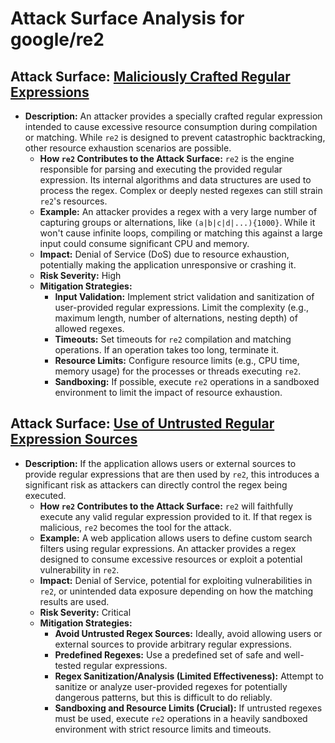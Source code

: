 # Attack Surface Analysis for google/re2

## Attack Surface: [Maliciously Crafted Regular Expressions](./attack_surfaces/maliciously_crafted_regular_expressions.md)

*   **Description:** An attacker provides a specially crafted regular expression intended to cause excessive resource consumption during compilation or matching. While `re2` is designed to prevent catastrophic backtracking, other resource exhaustion scenarios are possible.
    *   **How `re2` Contributes to the Attack Surface:** `re2` is the engine responsible for parsing and executing the provided regular expression. Its internal algorithms and data structures are used to process the regex. Complex or deeply nested regexes can still strain `re2`'s resources.
    *   **Example:** An attacker provides a regex with a very large number of capturing groups or alternations, like `(a|b|c|d|...){1000}`. While it won't cause infinite loops, compiling or matching this against a large input could consume significant CPU and memory.
    *   **Impact:** Denial of Service (DoS) due to resource exhaustion, potentially making the application unresponsive or crashing it.
    *   **Risk Severity:** High
    *   **Mitigation Strategies:**
        *   **Input Validation:** Implement strict validation and sanitization of user-provided regular expressions. Limit the complexity (e.g., maximum length, number of alternations, nesting depth) of allowed regexes.
        *   **Timeouts:** Set timeouts for `re2` compilation and matching operations. If an operation takes too long, terminate it.
        *   **Resource Limits:** Configure resource limits (e.g., CPU time, memory usage) for the processes or threads executing `re2`.
        *   **Sandboxing:** If possible, execute `re2` operations in a sandboxed environment to limit the impact of resource exhaustion.

## Attack Surface: [Use of Untrusted Regular Expression Sources](./attack_surfaces/use_of_untrusted_regular_expression_sources.md)

*   **Description:** If the application allows users or external sources to provide regular expressions that are then used by `re2`, this introduces a significant risk as attackers can directly control the regex being executed.
    *   **How `re2` Contributes to the Attack Surface:** `re2` will faithfully execute any valid regular expression provided to it. If that regex is malicious, `re2` becomes the tool for the attack.
    *   **Example:** A web application allows users to define custom search filters using regular expressions. An attacker provides a regex designed to consume excessive resources or exploit a potential vulnerability in `re2`.
    *   **Impact:** Denial of Service, potential for exploiting vulnerabilities in `re2`, or unintended data exposure depending on how the matching results are used.
    *   **Risk Severity:** Critical
    *   **Mitigation Strategies:**
        *   **Avoid Untrusted Regex Sources:**  Ideally, avoid allowing users or external sources to provide arbitrary regular expressions.
        *   **Predefined Regexes:** Use a predefined set of safe and well-tested regular expressions.
        *   **Regex Sanitization/Analysis (Limited Effectiveness):** Attempt to sanitize or analyze user-provided regexes for potentially dangerous patterns, but this is difficult to do reliably.
        *   **Sandboxing and Resource Limits (Crucial):** If untrusted regexes must be used, execute `re2` operations in a heavily sandboxed environment with strict resource limits and timeouts.

